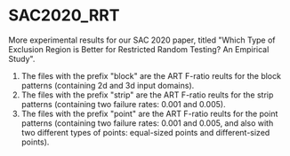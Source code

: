 # SAC2020_RRT
More experimental results for our SAC 2020 paper, titled "Which Type of Exclusion Region is Better for Restricted Random Testing? An Empirical Study".

1. The files with the prefix "block" are the ART F-ratio reults for the block patterns (containing 2d and 3d input domains).
2. The files with the prefix "strip" are the ART F-ratio reults for the strip patterns (containing two failure rates: 0.001 and 0.005).
3. The files with the prefix "point" are the ART F-ratio reults for the point patterns (containing two failure rates: 0.001 and 0.005, and also with two different types of points: equal-sized points and different-sized points).
